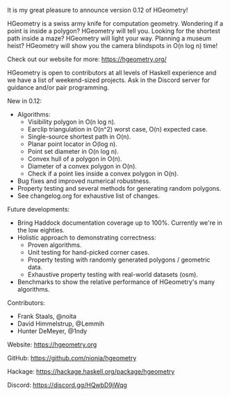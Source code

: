 It is my great pleasure to announce version 0.12 of HGeometry!

HGeometry is a swiss army knife for computation geometry. Wondering if a point
is inside a polygon? HGeometry will tell you. Looking for the shortest path
inside a maze? HGeometry will light your way. Planning a museum heist? HGeometry
will show you the camera blindspots in O(n log n) time!

Check out our website for more: https://hgeometry.org/

HGeometry is open to contributors at all levels of Haskell experience and
we have a list of weekend-sized projects. Ask in the Discord server
for guidance and/or pair programming.

New in 0.12:
 - Algorithms:
   - Visibility polygon in O(n log n).
   - Earclip triangulation in O(n^2) worst case, O(n) expected case.
   - Single-source shortest path in O(n).
   - Planar point locator in O(log n).
   - Point set diameter in O(n log n).
   - Convex hull of a polygon in O(n).
   - Diameter of a convex polygon in O(n).
   - Check if a point lies inside a convex polygon in O(n).
 - Bug fixes and improved numerical robustness.
 - Property testing and several methods for generating random polygons.
 - See changelog.org for exhaustive list of changes.

Future developments:
 - Bring Haddock documentation coverage up to 100%. Currently we're in the low eighties.
 - Holistic approach to demonstrating correctness:
    - Proven algorithms.
    - Unit testing for hand-picked corner cases.
    - Property testing with randomly generated polygons / geometric data.
    - Exhaustive property testing with real-world datasets (osm).
 - Benchmarks to show the relative performance of HGeometry's many algorithms.

Contributors:
 - Frank Staals, @noita
 - David Himmelstrup, @Lemmih
 - Hunter DeMeyer, @1ndy

Website: https://hgeometry.org

GitHub:  https://github.com/nionia/hgeometry

Hackage: https://hackage.haskell.org/package/hgeometry

Discord: https://discord.gg/HQwbD9jWqg
